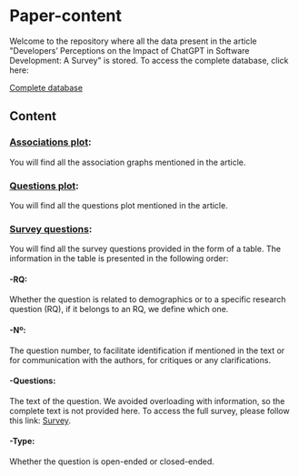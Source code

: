# Paper-content
Welcome to the repository where all the data present in the article "Developers’ Perceptions on the Impact of ChatGPT in Software Development: A Survey" is stored. To access the complete database, click here:  

[Complete database](https://github.com/gpt-impact/Full_analysis_plot)

## Content 
### [Associations plot](./Associations%20plot): 
You will find all the association graphs mentioned in the article.

### [Questions plot](./Questions%20plot): 
You will find all the questions plot mentioned in the article.

### [Survey questions](https://docs.google.com/document/d/1-adSG_ne0xSV-i8WhcmAvqRDL8DyXJJuIVXVRbzcmoM/edit?usp=sharing):  
You will find all the survey questions provided in the form of a table. The information in the table is presented in the following order:
#### -RQ:
Whether the question is related to demographics or to a specific research question (RQ), if it belongs to an RQ, we define which one.
#### -Nº:
The question number, to facilitate identification if mentioned in the text or for communication with the authors, for critiques or any clarifications.
#### -Questions:
The text of the question. We avoided overloading with information, so the complete text is not provided here. To access the full survey, please follow this link: [Survey](https://drive.google.com/file/d/1mBqmsEJBouvPqCIgQDqzBGWnsqqdqAbo/view?usp=sharing).
#### -Type:
Whether the question is open-ended or closed-ended.
